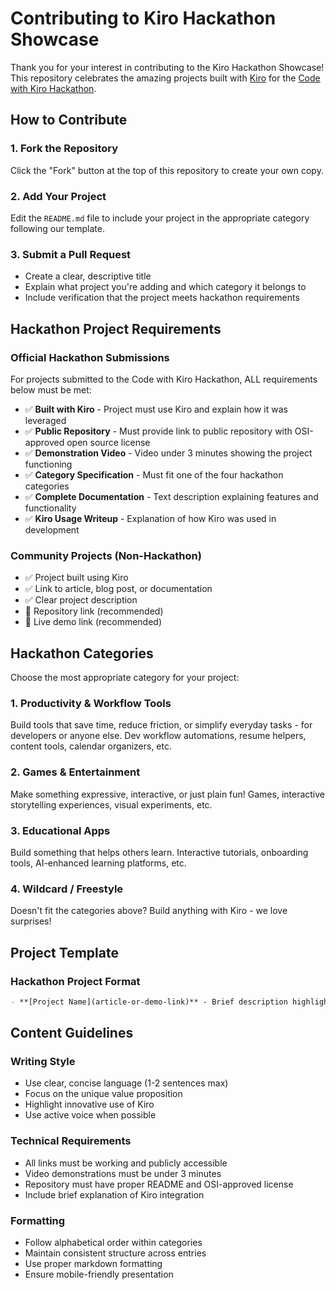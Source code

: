 # Contributing to Kiro Hackathon Showcase

Thank you for your interest in contributing to the Kiro Hackathon Showcase! This repository celebrates the amazing projects built with [Kiro](https://kiro.dev) for the [Code with Kiro Hackathon](https://kiro.devpost.com/).

## How to Contribute

### 1. Fork the Repository
Click the "Fork" button at the top of this repository to create your own copy.

### 2. Add Your Project
Edit the `README.md` file to include your project in the appropriate category following our template.

### 3. Submit a Pull Request
- Create a clear, descriptive title
- Explain what project you're adding and which category it belongs to
- Include verification that the project meets hackathon requirements

## Hackathon Project Requirements

### Official Hackathon Submissions

For projects submitted to the Code with Kiro Hackathon, ALL requirements below must be met:

- ✅ **Built with Kiro** - Project must use Kiro and explain how it was leveraged
- ✅ **Public Repository** - Must provide link to public repository with OSI-approved open source license
- ✅ **Demonstration Video** - Video under 3 minutes showing the project functioning
- ✅ **Category Specification** - Must fit one of the four hackathon categories
- ✅ **Complete Documentation** - Text description explaining features and functionality
- ✅ **Kiro Usage Writeup** - Explanation of how Kiro was used in development

### Community Projects (Non-Hackathon)

- ✅ Project built using Kiro
- ✅ Link to article, blog post, or documentation
- ✅ Clear project description
- 🌟 Repository link (recommended)
- 🌟 Live demo link (recommended)

## Hackathon Categories

Choose the most appropriate category for your project:

### 1. **Productivity & Workflow Tools**
Build tools that save time, reduce friction, or simplify everyday tasks - for developers or anyone else. Dev workflow automations, resume helpers, content tools, calendar organizers, etc.

### 2. **Games & Entertainment**
Make something expressive, interactive, or just plain fun! Games, interactive storytelling experiences, visual experiments, etc.

### 3. **Educational Apps**
Build something that helps others learn. Interactive tutorials, onboarding tools, AI-enhanced learning platforms, etc.

### 4. **Wildcard / Freestyle**
Doesn't fit the categories above? Build anything with Kiro - we love surprises!

## Project Template

### Hackathon Project Format
```markdown
- **[Project Name](article-or-demo-link)** - Brief description highlighting key features and Kiro usage. **[🎥 Demo](video-link) | [💻 Code](repo-link)**
```

## Content Guidelines

### Writing Style
- Use clear, concise language (1-2 sentences max)
- Focus on the unique value proposition
- Highlight innovative use of Kiro
- Use active voice when possible

### Technical Requirements
- All links must be working and publicly accessible
- Video demonstrations must be under 3 minutes
- Repository must have proper README and OSI-approved license
- Include brief explanation of Kiro integration

### Formatting
- Follow alphabetical order within categories
- Maintain consistent structure across entries
- Use proper markdown formatting
- Ensure mobile-friendly presentation

